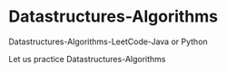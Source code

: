 # Datastructures-Algorithms
Datastructures-Algorithms-LeetCode-Java or Python

Let us practice Datastructures-Algorithms
